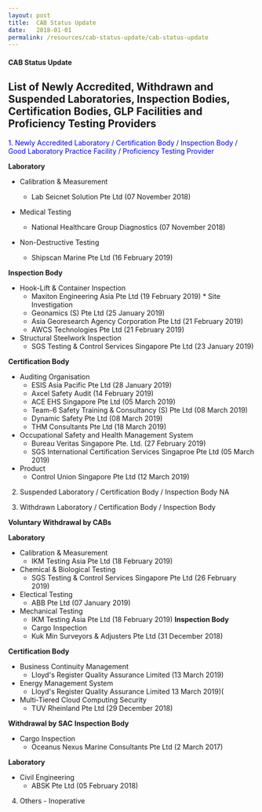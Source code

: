 ```yaml
---
layout: post
title:  CAB Status Update
date:   2018-01-01
permalink: /resources/cab-status-update/cab-status-update
---
```

#### CAB Status Update

## List of Newly Accredited, Withdrawn and Suspended Laboratories, Inspection Bodies, Certification Bodies, GLP Facilities and Proficiency Testing Providers
<p style="color:blue">1. Newly Accredited Laboratory / Certification Body / Inspection Body / Good Laboratory Practice Facility / Proficiency Testing Provider </p>

**Laboratory**
  * Calibration & Measurement
     * Lab Seicnet Solution Pte Ltd (07 November 2018)
     
  * Medical Testing
     * National Healthcare Group Diagnostics (07 November 2018)     
   
  * Non-Destructive Testing
     * Shipscan Marine Pte Ltd (16 February 2019)

**Inspection Body**

   * Hook-Lift & Container Inspection
     * Maxiton Engineering Asia Pte Ltd (19 February 2019)
    * Site Investigation
     * Geonamics (S) Pte Ltd (25 January 2019)
     * Asia Georesearch Agency Corporation Pte Ltd (21 February 2019)      
     * AWCS Technologies Pte Ltd (21 February 2019)
   * Structural Steelwork Inspection
     * SGS Testing & Control Services Singapore Pte Ltd (23 January 2019)
   
**Certification Body**   
   * Auditing Organisation 
     * ESIS Asia Pacific Pte Ltd (28 January 2019)  
     * Axcel Safety Audit (14 February 2019)  
     * ACE EHS Singapore Pte Ltd (05 March 2019)  
     * Team-6 Safety Training & Consultancy (S) Pte Ltd (08 March 2019)
     * Dynamic Safety Pte Ltd (08 March 2019)  
     * THM Consultants Pte Ltd (18 March 2019)  
   * Occupational Safety and Health Management System 
     * Bureau Veritas Singapore Pte. Ltd. (27 February 2019)
     * SGS International Certification Services Singaproe Pte Ltd (05 March 2019)
   * Product
     * Control Union Singapore Pte Ltd (12 March 2019)

 
2. Suspended Laboratory / Certification Body / Inspection Body 
                                                 NA


3. Withdrawn Laboratory / Certification Body / Inspection Body 

**Voluntary Withdrawal by CABs**

**Laboratory**

   * Calibration & Measurement
        * IKM Testing Asia Pte Ltd (18 February 2019)
   * Chemical & Biological Testing
        * SGS Testing & Control Services Singapore Pte Ltd (26 February 2019)
   * Electical Testing
        * ABB Pte Ltd (07 January 2019)
   * Mechanical Testing
        * IKM Testing Asia Pte Ltd (18 February 2019)
**Inspection Body**
     * Cargo Inspection
      * Kuk Min Surveyors & Adjusters Pte Ltd (31 December 2018)


**Certification Body**
  * Business Continuity Management
      * Lloyd's Register Quality Assurance Limited (13 March 2019)  
  * Energy Management System
      * Lloyd's Register Quality Assurance Limited 13 March 2019)(
  * Multi-Tiered Cloud Computing Security
      * TUV Rheinland Pte Ltd (29 December 2018)
  
**Withdrawal by SAC**
**Inspection Body**
   * Cargo Inspection
      * Oceanus Nexus Marine Consultants Pte Ltd (2 March 2017)
   
**Laboratory**
  * Civil Engineering
    * ABSK Pte Ltd (05 February 2018)

 4. Others - Inoperative
